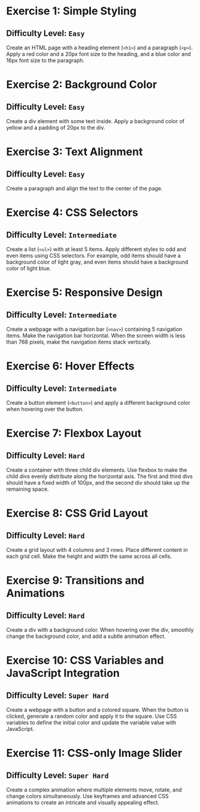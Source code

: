# Exercise 1: Simple Styling
## Difficulty Level: `Easy`

Create an HTML page with a heading element (`<h1>`) and a paragraph (`<p>`). 
Apply a red color and a 20px font size to the heading, and a blue color and 16px font size to the paragraph.

# Exercise 2: Background Color
## Difficulty Level: `Easy`

Create a div element with some text inside. Apply a background color of yellow and a padding of 20px to the div.

# Exercise 3: Text Alignment
## Difficulty Level: `Easy`

Create a paragraph and align the text to the center of the page.

# Exercise 4: CSS Selectors
## Difficulty Level: `Intermediate`

Create a list (`<ul>`) with at least 5 items. Apply different styles to odd and even items using CSS selectors. For example, odd items should have a background color of light gray, and even items should have a background color of light blue.

# Exercise 5: Responsive Design
## Difficulty Level: `Intermediate`

Create a webpage with a navigation bar (`<nav>`) containing 5 navigation items. Make the navigation bar horizontal. When the screen width is less than 768 pixels, make the navigation items stack vertically.

# Exercise 6: Hover Effects
## Difficulty Level: `Intermediate`

Create a button element (`<button>`) and apply a different background color when hovering over the button.

# Exercise 7: Flexbox Layout
## Difficulty Level: `Hard`

Create a container with three child div elements. Use flexbox to make the child divs evenly distribute along the horizontal axis. The first and third divs should have a fixed width of 100px, and the second div should take up the remaining space.

# Exercise 8: CSS Grid Layout
## Difficulty Level: `Hard`

Create a grid layout with 4 columns and 3 rows. Place different content in each grid cell. Make the height and width the same across all cells.

# Exercise 9: Transitions and Animations
## Difficulty Level: `Hard`

Create a div with a background color. When hovering over the div, smoothly change the background color, and add a subtle animation effect.

# Exercise 10: CSS Variables and JavaScript Integration
## Difficulty Level: `Super Hard`

Create a webpage with a button and a colored square. When the button is clicked, generate a random color and apply it to the square. Use CSS variables to define the initial color and update the variable value with JavaScript.

# Exercise 11: CSS-only Image Slider
## Difficulty Level: `Super Hard`

Create a complex animation where multiple elements move, rotate, and change colors simultaneously. Use keyframes and advanced CSS animations to create an intricate and visually appealing effect.